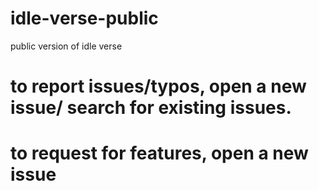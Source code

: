# idle-verse-public
public version of idle verse

# to report issues/typos, open a new issue/ search for existing issues.

# to request for features, open a new issue
